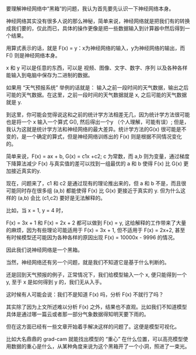 要理解神经网络中“黑箱”的问题，我认为首先要先认识一下神经网络本身。

神经网络其实没有很多人说的那么神秘，简单来说，神经网络就是把我们有的转换成我们要的，仅此而已，具体的操作更像是把一些数据输入到计算器中然后得到一个结果。

用算式表示的话，就是 F(x) = y：x为神经网络的输入，y为神经网络的输出，而 F() 则是神经网络本身。

x 和 y 可以是任意的东西，可以是 视频、图像、文字、数字、序列 以及各种各样能输入到电脑中保存为二进制的数据。

如果用 “天气预报系统” 举例的话就是： 输入之前一段时间的天气数据，输出之后可能的天气数据。在这里，之前一段时间的天气数据就是 x, 之后可能的天气数据就是 y. 

到这里，你可能会觉得说这和之前的统计学方法相差无几，因为统计学方法很可能也是将一个 x 输入一个算式 G(), 然后得出一个y （个人理解，可能有误）; 但是，我认为这就是统计学方法和神经网络的最大差异。统计学方法的G(x) 很可能是不变的，是一个确定的算式，但是神经网络训练出的 F(x) 则是根据不同情况变化的。

简单来说，F(x) = ax + b, G(x) = c1x +c2; c 为常数，而 a,b 则为变量，通过梯度下降算法减少 F(x) 与真实值的差可以找到一组最优的 a 和 b 使得 F(x) 比 G(x) 更加接近真实的y.

现在，问题来了，c1 和 c2 是通过现有的理论推出来的，但 a 和 b 不是，而且很可能同时存在很多组 (a,b) 都能使得 F(x) 比 G(x) 更接近于真实的 y. 但为什么这样的 (a,b) 会比 (c1,c2) 要好是无法解释的。

比如，当 x = 1, y = 4 时，

 F(x) = 3x + 1 和 F(x) = 2x + 2 都可以做到 F(x) = y, 这给解释的工作带来了大量的麻烦，因为有些理论可能适用于 F(x) = 3x + 1, 但不适用于 F(x) = 2x+2, 甚至有时候模型还可能因为各种各样的原因出现 F(x) = 10000x - 9996 的情况。

因此我们说神经网络是一个黑箱。

当然，神经网络还有另一个问题，就是我们不知道它是基于什么判断的。

还是回到天气预报的例子，正常情况下，我们给模型输入一个 x, 便只能得到一个 y, 至于 x 是如何得到 y 的，我们无从入手。

这时候有人可能会说：我们不是知道 F(x) 吗，分析 F(x) 不就行了吗？ 

其实除了因为上文所述难以分析 F(x) 之外，结果也不直观。比如我们不知道模型具体是通过哪一篇云或者那一部分气象数据得知明天要下雨的。

但在这方面已经有一些文章开始着手解决这样的问题了。这便是模型可视化。

比如大名鼎鼎的 grad-cam 就能找出模型的 “重心” 在什么位置，可以高亮模型使用数据的重心是什么，从某种角度来说为这个黑箱开了一个小洞，照进了一束光。